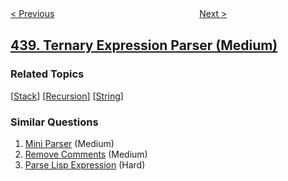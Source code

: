 <!--|This file generated by command(leetcode description); DO NOT EDIT.    |-->
<!--+----------------------------------------------------------------------+-->
<!--|@author    openset <openset.wang@gmail.com>                           |-->
<!--|@link      https://github.com/openset                                 |-->
<!--|@home      https://github.com/openset/leetcode                        |-->
<!--+----------------------------------------------------------------------+-->

[< Previous](../find-all-anagrams-in-a-string "Find All Anagrams in a String")
　　　　　　　　　　　　　　　　
[Next >](../k-th-smallest-in-lexicographical-order "K-th Smallest in Lexicographical Order")

## [439. Ternary Expression Parser (Medium)](https://leetcode.com/problems/ternary-expression-parser "三元表达式解析器")



### Related Topics
  [[Stack](../../tag/stack/README.md)]
  [[Recursion](../../tag/recursion/README.md)]
  [[String](../../tag/string/README.md)]

### Similar Questions
  1. [Mini Parser](../mini-parser) (Medium)
  1. [Remove Comments](../remove-comments) (Medium)
  1. [Parse Lisp Expression](../parse-lisp-expression) (Hard)
